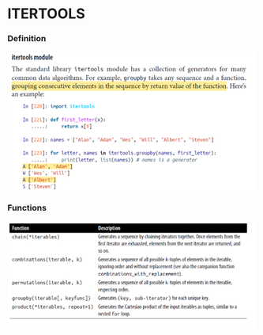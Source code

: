 # ITERTOOLS
### Definition
![itertool-example-1](itertool-example-1.png)

### Functions

![itertools-functions-1](itertools-functions-1.png)